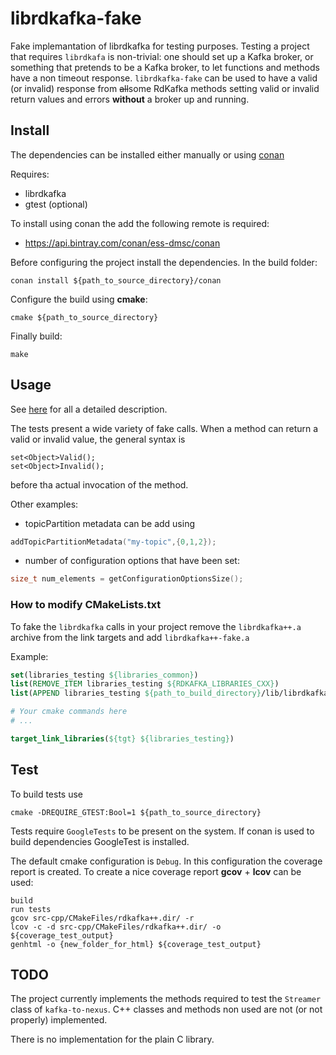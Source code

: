# librdkafka-fake
Fake implemantation of librdkafka for testing purposes. 
Testing a project that requires ``librdkafa`` is non-trivial: one should set up a Kafka broker, or something that pretends to be a Kafka broker, to let functions and methods have a non timeout response. ``librdkafka-fake`` can be used to have a valid (or invalid) response from ~~all~~some RdKafka methods setting valid or invalid return values and errors **without** a broker up and running.

## Install

The dependencies can be installed either manually or using [conan](https://www.conan.io/)

Requires:
- librdkafka
- gtest (optional)

To install using conan the add the following remote is required:
- https://api.bintray.com/conan/ess-dmsc/conan

Before configuring the project install the dependencies. In the build folder:

``conan install ${path_to_source_directory}/conan``

Configure the build using **cmake**:

``cmake ${path_to_source_directory}``

Finally build:

``make``

## Usage

See [here](USAGE.md) for all a detailed description.

The tests present a wide variety of fake calls. When a method can return a valid or invalid value, the general syntax is

```
set<Object>Valid();
set<Object>Invalid();
```

before tha actual invocation of the method.

Other examples:

- topicPartition metadata can be add using

```c++
addTopicPartitionMetadata("my-topic",{0,1,2});
```

- number of configuration options that have been set:

```c++
size_t num_elements = getConfigurationOptionsSize();
```

### How to modify CMakeLists.txt

To fake the ``librdkafka`` calls in your project remove the ``librdkafka++.a`` archive from the link targets and add ``librdkafka++-fake.a``

Example:

```cmake
set(libraries_testing ${libraries_common})
list(REMOVE_ITEM libraries_testing ${RDKAFKA_LIBRARIES_CXX})
list(APPEND libraries_testing ${path_to_build_directory}/lib/librdkafka++-fake.a)

# Your cmake commands here
# ...

target_link_libraries(${tgt} ${libraries_testing})
```

## Test

To build tests use

``cmake -DREQUIRE_GTEST:Bool=1 ${path_to_source_directory}``

Tests require ``GoogleTests`` to be present on the system. If conan is used to build dependencies GoogleTest is installed.

The default cmake configuration is ``Debug``. In this configuration the coverage report is created. To create a nice coverage report **gcov** + **lcov** can be used:

```
build
run tests
gcov src-cpp/CMakeFiles/rdkafka++.dir/ -r
lcov -c -d src-cpp/CMakeFiles/rdkafka++.dir/ -o ${coverage_test_output}
genhtml -o {new_folder_for_html} ${coverage_test_output}

```

## TODO

The project currently implements the methods required to test the ``Streamer`` class of ``kafka-to-nexus``. C++ classes and methods non used are not (or not properly) implemented.

There is no implementation for the plain C library.
